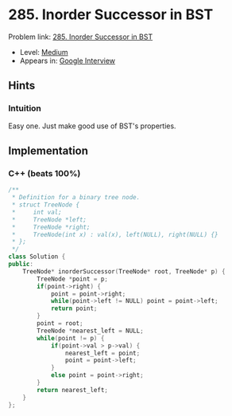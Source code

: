 # 285. Inorder Successor in BST

Problem link: [285. Inorder Successor in BST](https://leetcode.com/problems/inorder-successor-in-bst/description/)

* Level: [Medium](https://leetcode.com/problemset/all/?difficulty=Medium)
* Appears in: [Google Interview](https://leetcode.com/explore/interview/card/google/)

## Hints

### Intuition

Easy one. Just make good use of BST's properties.

## Implementation

### C++ (beats 100%)
```C++
/**
 * Definition for a binary tree node.
 * struct TreeNode {
 *     int val;
 *     TreeNode *left;
 *     TreeNode *right;
 *     TreeNode(int x) : val(x), left(NULL), right(NULL) {}
 * };
 */
class Solution {
public:
    TreeNode* inorderSuccessor(TreeNode* root, TreeNode* p) {
        TreeNode *point = p;
        if(point->right) {
            point = point->right;
            while(point->left != NULL) point = point->left;
            return point;
        }
        point = root;
        TreeNode *nearest_left = NULL;
        while(point != p) {
            if(point->val > p->val) {
                nearest_left = point;
                point = point->left;
            }
            else point = point->right;
        }
        return nearest_left;
    }
};
```